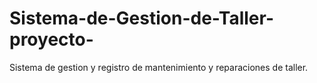 # Sistema-de-Gestion-de-Taller-proyecto-
Sistema de gestion y registro de mantenimiento y reparaciones de taller.
